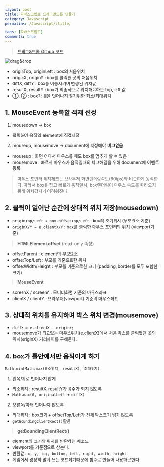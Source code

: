 ```yaml
---
layout: post
title: 자바스크립트 드래그앤드롭 만들기
category: Javascript
permalink: /Javascript/:title/

tags: [자바스크립트]
comments: true
---
```

> [드래그&드롭 Github 코드](https://github.com/underbleu/fds-event/blob/master/drag-drop.html)

![drag&drop]({{site.baseurl}}/img/drag-drop.jpg)

* originTop, originLeft : box의 처음위치
* originX, originY : box를 클릭한 곳의 처음위치
* diffX, diffY : box를 이동시키며 변경된 위치값
* resultX, resultY : box가 최종적으로 위치해야하는 top, left 값
* ①. ② : box가 틀을 벗어나지 않기위한 최소/최대위치

## 1. MouseEvent 등록할 객체 선정
1. mousedown -> box
  * 클릭하여 움직일 element에 직접지정
2. mouseup, mousemove -> document에 지정해야 **버그없음**
  * mouseup : 화면 어디서 마우스를 떼도 box를 멈추게 할 수 있음
  * mousemove : 빠르게 마우스가 움직일때의 버그해결을 위해 document에 이벤트 등록

>마우스 포인터 위치체크는 브라우저 화면렌더링속도(60fps)와 비슷하게 동작한다. 따라서 box를 잡고 빠르게 움직일시, box렌더링이 마우스 속도를 따라오지못해 위치감지가 어려워진다.

## 2. 클릭이 일어난 순간에 상대적 위치 저장(mousedown)
* `originTop/Left = box.offsetTop/Left` : box의 초기위치 (부모요소 기준)
* `originX/Y = e.clientX/Y` : box를 클릭한 마우스 포인터의 위치 (viewport기준)

> **HTMLElement.offset** (read-only 속성)
* offsetParent : element의 부모요소
* offsetTop/Left : 부모를 기준으로한 위치
* offsetWidth/Height : 부모를 기준으로한 크기 (padding, border를 모두 포함한 크기)

> **MouseEvent**
* screenX / screenY : 모니터화면 기준의 마우스좌표
* clientX / clientY : 브라우저(viewport) 기준의 마우스좌표


## 3. 상대적 위치를 유지하며 박스 위치 변경(mousemove)
* `diffX = e.clientX - originX;`
* mousemove가 되고있는 마우스위치(e.clientX)에서 처음 박스를 클릭했던 곳의 위치(originX) 거리차이를 구해준다.

## 4. box가 틀안에서만 움직이게 하기
`Math.min(Math.max(최소위치, resultX), 최대위치)`

1. 왼쪽/위로 벗어나지 않게
  * 최소위치 : resultX, resultY가 음수가 되지 않도록
  * `Math.max(0, originalLeft + diffX)`
2. 오른쪽/아래 벗어나지 않도록
  * 최대위치 : box크기 + offsetTop/Left가 전체 박스크기 넘지 않도록
  * `getBoundingClientRect()`활용

> **getBoundingClientRect()**
* element의 크기와 위치를 반환하는 메소드
* viewport를 기준점으로 삼는다.
* 반환값 : `x, y, top, bottom, left, right, width, height`
* 게임에서 굉장히 많이 쓰는 코드이기때문에 함수로 만들어 사용하곤한다


